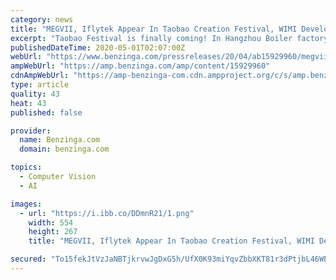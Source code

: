 ```yaml
---
category: news
title: "MEGVII, Iflytek Appear In Taobao Creation Festival, WIMI Develops Its AI Face Holographic Cloud Service"
excerpt: "Taobao Festival is finally coming! In Hangzhou Boiler factory full of hard core industry wind, there are not only super hi playing methods such as artificial"
publishedDateTime: 2020-05-01T02:07:00Z
webUrl: "https://www.benzinga.com/pressreleases/20/04/ab15929960/megvii-iflytek-appear-in-taobao-creation-festival-wimi-develops-its-ai-face-holographic-cloud-ser"
ampWebUrl: "https://amp.benzinga.com/amp/content/15929960"
cdnAmpWebUrl: "https://amp-benzinga-com.cdn.ampproject.org/c/s/amp.benzinga.com/amp/content/15929960"
type: article
quality: 43
heat: 43
published: false

provider:
  name: Benzinga.com
  domain: benzinga.com

topics:
  - Computer Vision
  - AI

images:
  - url: "https://i.ibb.co/DDmnR21/1.png"
    width: 554
    height: 267
    title: "MEGVII, Iflytek Appear In Taobao Creation Festival, WIMI Develops Its AI Face Holographic Cloud Service"

secured: "To15fekJtVzJaNBTjkrvwJgDxG5h/UfX0K93miYqvZbbXKT81r3dPtjbL46WBkeH6+0gWe8DhOU1DYdL2LyopJFdTp3FLeHuDoePeI3nL7706JJlcFaDeL6LTeq9vt2wfqengrXrQX6GKcRFXDeyK6gcb3k0dJspm4ZHV9ZpTrvTFCnGa4HXQsq3QnybGtdPpohAJ4bLNK0JtHk3icMs3tqy95toMGmGzXpMeoKMWwc4IDIL5Rh3qaicg6O8P+/n6AVAkFoMfq0MV403+vJDfJQWs5BAjv7OrqPROSf+LyUOt7l914FFR4Ihr3VaQNEr;n4zhMvXVyGmHIRRnfktxYg=="
---
```


